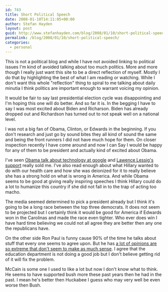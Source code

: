 ```yaml
---
id: 743
title: Short Political Speech
date: 2008-01-10T14:11:05+00:00
author: Stefan Hayden
layout: post
guid: http://www.stefanhayden.com/blog/2008/01/10/short-political-speech/
permalink: /blog/2008/01/10/short-political-speech/
categories:
  - personal
---
```

This is not a political blog and while I have not avoided linking to political issues I'm kind of avoided talking about too much politics. More and more though I really just want this site to be a direct reflection of myself. Mostly I do that by highlighting the best of what I am reading or watching. While I don't want this whole "reflection" thing to spiral to me talking about daily minutia I think politics are important enough to warrant voicing my opinion.

It would be fair to say last presidential election cycle was disappointing and I'm hoping this one will do better.  And so far it is. In the begging I have to say I was most excited about Biden and Richarson. Biden has already dropped out and Richardson has turned out to not speak well on a national level.

I was not a big fan of Obama, Clinton, or Edwards in the beginning. If you don't research and just go by sound bites they all kind of sound the same and being the front runners I did not have much hope for them. On closer inspection recently I have come around and now I can Say I would be happy for any of them to be president and actually kind of excited about Obama.

I've seen <a href="http://www.youtube.com/watch?v=m4yVlPqeZwo">Obama talk about technology at google</a> and <a href="http://www.lessig.org/blog/2007/11/4barack.html">Lawence Lessig's support</a> really sold me. I've also read enough about what Hillary wanted to do with our health care and how she was deionized for it to really believe she has a strong hold on what is wrong in America. And while Obama seems to be good at giving really inspiring speeches I think Hillary could do a lot to humanize this country if she did not fall in to the trap of acting too macho.

The media seemed determined to pick a president already but I think it's going to be a long race between the top three democrats. It does not seem to be projected but I certainly think it would be good for America if Edwards won in the Carolinas and made the race even tighter. Who ever does win I have hard time believing we could not all agree they are better then any one the republicans have.

On the other side Ron Paul is funny cause 90% of the time he talks about stuff that every one seems to agree upon. But he has <a href="http://www.wired.com/culture/lifestyle/commentary/theluddite/2008/01/luddite_0110?currentPage=1">a lot of opinions are so extreme that don't seem to make as much sense</a>. I agree that the education department is not doing a good job but I don't believe getting rid of it will fix the problem.

McCain is some one I used to like a lot but now I don't know what to think. He seems to have supported bush more these past years then he had in the past. I mean he's better then Huckabee I guess who may very well be even worse then Bush.